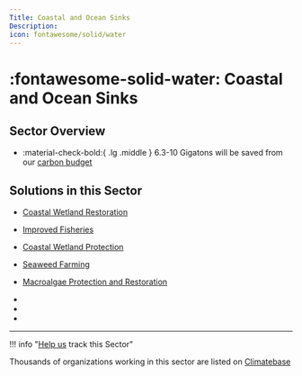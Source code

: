 ```yaml
---
Title: Coastal and Ocean Sinks
Description: 
icon: fontawesome/solid/water
---
```


# :fontawesome-solid-water:  Coastal and Ocean Sinks

## Sector Overview

<div class="grid cards" markdown>

-   :material-check-bold:{ .lg .middle } 6.3-10 Gigatons will be saved from our [carbon budget](../glossary/#carbon-budget)

</div>

## Solutions in this Sector

- [Coastal Wetland Restoration](../solution-coastal-wetland-restoration)

- [Improved Fisheries](../solution-improved-fisheries)

- [Coastal Wetland Protection](../solution-coastal-wetland-protection)

- [Seaweed Farming](../solution-seaweed-farming)

- [Macroalgae Protection and Restoration](../solution-macroalgae-protection-and-restoration)

 -
 -
 -

---

!!! info "[Help us](../../contribute) track this Sector"

Thousands of organizations working in this sector are listed on [Climatebase](https://climatebase.org/organizations)
